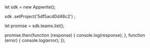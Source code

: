 let sdk = new Appwrite();

sdk
    .setProject('5df5acd0d48c2')
;

let promise = sdk.teams.list();

promise.then(function (response) {
    console.log(response);
}, function (error) {
    console.log(error);
});